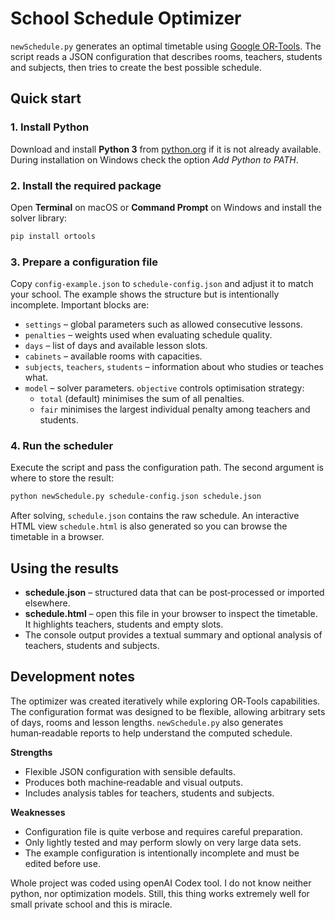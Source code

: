 # School Schedule Optimizer

`newSchedule.py` generates an optimal timetable using [Google OR‑Tools](https://developers.google.com/optimization/). The script reads a JSON configuration that describes rooms, teachers, students and subjects, then tries to create the best possible schedule.

## Quick start

### 1. Install Python

Download and install **Python 3** from [python.org](https://www.python.org/downloads/) if it is not already available. During installation on Windows check the option *Add Python to PATH*.

### 2. Install the required package

Open **Terminal** on macOS or **Command Prompt** on Windows and install the solver library:

```bash
pip install ortools
```

### 3. Prepare a configuration file

Copy `config-example.json` to `schedule-config.json` and adjust it to match your school. The example shows the structure but is intentionally incomplete. Important blocks are:

- `settings` – global parameters such as allowed consecutive lessons.
- `penalties` – weights used when evaluating schedule quality.
- `days` – list of days and available lesson slots.
- `cabinets` – available rooms with capacities.
- `subjects`, `teachers`, `students` – information about who studies or teaches what.
- `model` – solver parameters. `objective` controls optimisation strategy:
  - `total` (default) minimises the sum of all penalties.
  - `fair` minimises the largest individual penalty among teachers and students.

### 4. Run the scheduler

Execute the script and pass the configuration path. The second argument is where to store the result:

```bash
python newSchedule.py schedule-config.json schedule.json
```

After solving, `schedule.json` contains the raw schedule. An interactive HTML view `schedule.html` is also generated so you can browse the timetable in a browser.

## Using the results

- **schedule.json** – structured data that can be post‑processed or imported elsewhere.
- **schedule.html** – open this file in your browser to inspect the timetable. It highlights teachers, students and empty slots.
- The console output provides a textual summary and optional analysis of teachers, students and subjects.

## Development notes

The optimizer was created iteratively while exploring OR‑Tools capabilities. The configuration format was designed to be flexible, allowing arbitrary sets of days, rooms and lesson lengths. `newSchedule.py` also generates human‑readable reports to help understand the computed schedule.

**Strengths**

- Flexible JSON configuration with sensible defaults.
- Produces both machine‑readable and visual outputs.
- Includes analysis tables for teachers, students and subjects.

**Weaknesses**

- Configuration file is quite verbose and requires careful preparation.
- Only lightly tested and may perform slowly on very large data sets.
- The example configuration is intentionally incomplete and must be edited before use.

Whole project was coded using openAI Codex tool. I do not know neither python, nor optimization models. Still, this thing works extremely well for small private school and this is miracle.
